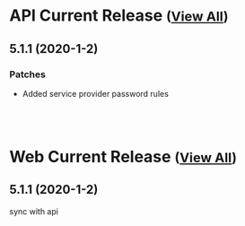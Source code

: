 
# API Current Release <small>([View All](/API.md))</small>
## 5.1.1 (2020-1-2)
### Patches 

- Added service provider password rules

<br><br>
# Web Current Release <small>([View All](/Web.md))</small>
## 5.1.1 (2020-1-2)
sync with api

  